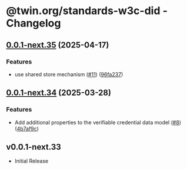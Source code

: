# @twin.org/standards-w3c-did - Changelog

## [0.0.1-next.35](https://github.com/twinfoundation/standards/compare/standards-w3c-did-v0.0.1-next.34...standards-w3c-did-v0.0.1-next.35) (2025-04-17)


### Features

* use shared store mechanism ([#11](https://github.com/twinfoundation/standards/issues/11)) ([96fa237](https://github.com/twinfoundation/standards/commit/96fa23735f69c1fc7e3d0019b527634fa0a042d9))

## [0.0.1-next.34](https://github.com/twinfoundation/standards/compare/standards-w3c-did-v0.0.1-next.33...standards-w3c-did-v0.0.1-next.34) (2025-03-28)


### Features

* Add additional properties to the verifiable credential data model ([#8](https://github.com/twinfoundation/standards/issues/8)) ([4b7af9c](https://github.com/twinfoundation/standards/commit/4b7af9cf892e071eb348f30737c035c0f94591b5))

## v0.0.1-next.33

- Initial Release
